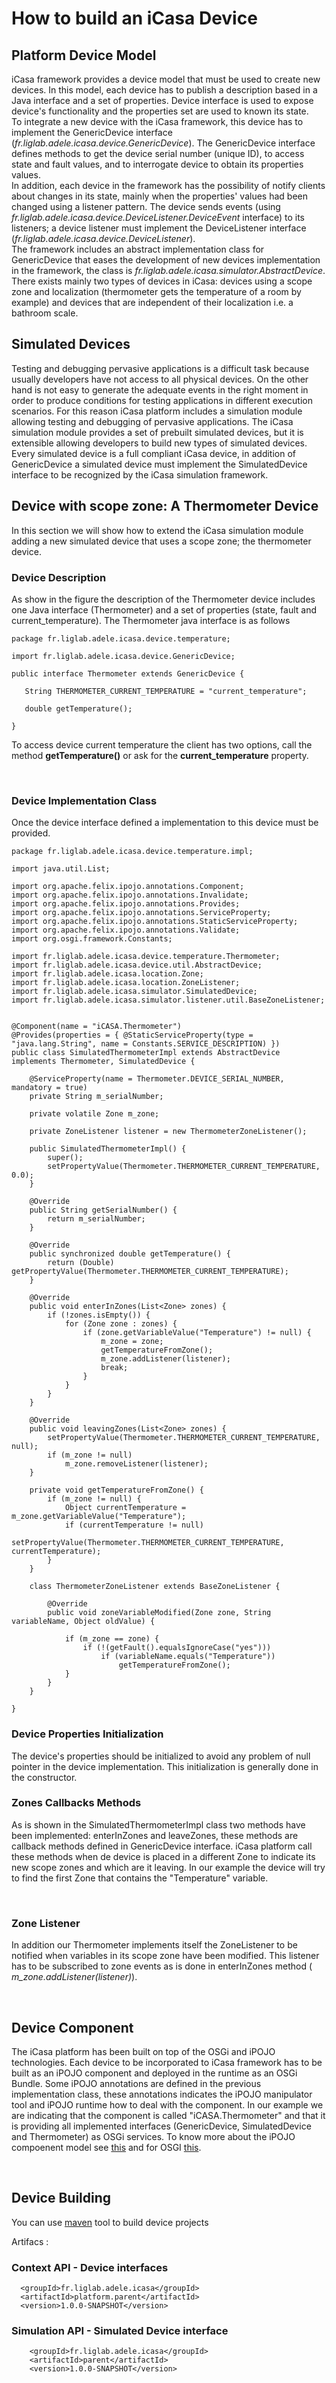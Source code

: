 # How to build an iCasa Device

## Platform Device Model

iCasa framework provides a device model that must be used to create new devices. In this model, each device has to publish a description based in a Java interface and a set of properties. Device interface is used to expose device's functionality and the properties set are used to known its state.
<br>
To integrate a new device with the iCasa framework, this device has to implement the GenericDevice interface (_fr.liglab.adele.icasa.device.GenericDevice_). The GenericDevice interface defines methods to get the device serial number (unique ID), to access state and fault values, and to interrogate device to obtain its properties values.
<br>
In addition, each device in the framework has the possibility of notify clients about changes in its state, mainly when the properties' values had been changed using a listener pattern. The device sends events (using _fr.liglab.adele.icasa.device.DeviceListener.DeviceEvent_ interface) to its listeners; a device listener must implement the DeviceListener interface (_fr.liglab.adele.icasa.device.DeviceListener_).
<br>
The framework includes an abstract implementation class for GenericDevice that eases the development of new devices implementation in the framework, the class is _fr.liglab.adele.icasa.simulator.AbstractDevice_.
There exists mainly two types of devices in iCasa: devices using a scope zone and localization (thermometer gets the temperature of a room by example) and devices that are independent of their localization i.e. a bathroom scale.
<br>

## Simulated Devices

Testing and debugging pervasive applications is a difficult task because usually developers have not access to all physical devices. On the other hand is not easy to generate the adequate events in the right moment in order to produce conditions for testing applications in different execution scenarios. For this reason iCasa platform includes a simulation module allowing testing and debugging of pervasive applications. 
The iCasa simulation module provides a set of prebuilt simulated devices, but it is extensible allowing developers to build new types of simulated devices. 
Every simulated device is a full compliant iCasa device, in addition of GenericDevice a simulated device must implement the SimulatedDevice interface to be recognized by the iCasa simulation framework. 
<br>

## Device with scope zone: A Thermometer Device

In this section we will show how to extend the iCasa simulation module adding a new simulated device that uses a scope zone; the thermometer device.
<br>

### Device Description

As show in the figure the description of the Thermometer device includes one Java interface (Thermometer) and a set of properties (state, fault and current_temperature).
The Thermometer java interface is as follows

    package fr.liglab.adele.icasa.device.temperature;

    import fr.liglab.adele.icasa.device.GenericDevice;

    public interface Thermometer extends GenericDevice {

       String THERMOMETER_CURRENT_TEMPERATURE = "current_temperature";

       double getTemperature();

    }

To access device current temperature the client has two options, call the method __getTemperature()__ or ask for the __current_temperature__ property.

<br>

### Device Implementation Class

Once the device interface defined a implementation to this device must be provided. 

    package fr.liglab.adele.icasa.device.temperature.impl;

    import java.util.List;

    import org.apache.felix.ipojo.annotations.Component;
    import org.apache.felix.ipojo.annotations.Invalidate;
    import org.apache.felix.ipojo.annotations.Provides;
    import org.apache.felix.ipojo.annotations.ServiceProperty;
    import org.apache.felix.ipojo.annotations.StaticServiceProperty;
    import org.apache.felix.ipojo.annotations.Validate;
    import org.osgi.framework.Constants;

    import fr.liglab.adele.icasa.device.temperature.Thermometer;
    import fr.liglab.adele.icasa.device.util.AbstractDevice;
    import fr.liglab.adele.icasa.location.Zone;
    import fr.liglab.adele.icasa.location.ZoneListener;
    import fr.liglab.adele.icasa.simulator.SimulatedDevice;
    import fr.liglab.adele.icasa.simulator.listener.util.BaseZoneListener;


    @Component(name = "iCASA.Thermometer")
    @Provides(properties = { @StaticServiceProperty(type = "java.lang.String", name = Constants.SERVICE_DESCRIPTION) })
    public class SimulatedThermometerImpl extends AbstractDevice implements Thermometer, SimulatedDevice {

	    @ServiceProperty(name = Thermometer.DEVICE_SERIAL_NUMBER, mandatory = true)
	    private String m_serialNumber;

	    private volatile Zone m_zone;

	    private ZoneListener listener = new ThermometerZoneListener();

	    public SimulatedThermometerImpl() {
		    super();
		    setPropertyValue(Thermometer.THERMOMETER_CURRENT_TEMPERATURE, 0.0);
	    }

	    @Override
	    public String getSerialNumber() {
		    return m_serialNumber;
	    }

	    @Override
	    public synchronized double getTemperature() {
    		return (Double) getPropertyValue(Thermometer.THERMOMETER_CURRENT_TEMPERATURE);
	    }

	    @Override
	    public void enterInZones(List<Zone> zones) {
		    if (!zones.isEmpty()) {
			    for (Zone zone : zones) {
				    if (zone.getVariableValue("Temperature") != null) {
					    m_zone = zone;
					    getTemperatureFromZone();
					    m_zone.addListener(listener);
					    break;
				    }
			    }
		    }
	    }

	    @Override
	    public void leavingZones(List<Zone> zones) {
		    setPropertyValue(Thermometer.THERMOMETER_CURRENT_TEMPERATURE, null);
		    if (m_zone != null)
    			m_zone.removeListener(listener);
    	}

	    private void getTemperatureFromZone() {
		    if (m_zone != null) {
			    Object currentTemperature = m_zone.getVariableValue("Temperature");
			    if (currentTemperature != null)
				    setPropertyValue(Thermometer.THERMOMETER_CURRENT_TEMPERATURE, currentTemperature);
		    }
	    }

	    class ThermometerZoneListener extends BaseZoneListener {

		    @Override
		    public void zoneVariableModified(Zone zone, String variableName, Object oldValue) {

			    if (m_zone == zone) {
				    if (!(getFault().equalsIgnoreCase("yes")))
					    if (variableName.equals("Temperature"))
						    getTemperatureFromZone();
			    }
		    }
	    }

    }
	
### Device Properties Initialization
	
The device's properties should be initialized to avoid any problem of null pointer in the device implementation. This initialization is generally done in the constructor.
	
### Zones Callbacks Methods
As is shown in the SimulatedThermometerImpl class two methods have been implemented: enterInZones and leaveZones, these methods are callback methods defined in GenericDevice interface. iCasa platform call these methods when de device is placed in a different Zone to indicate its new scope zones and which are it leaving. In our example the device will try to find the first Zone that contains the "Temperature" variable. 

<br>

### Zone Listener 

In addition our Thermometer implements itself the ZoneListener to be notified when variables in its scope zone have been modified. This listener has to be subscribed to zone events as is done in enterInZones method ( _m_zone.addListener(listener)_).

<br>

## Device Component

The iCasa platform has been built on top of the OSGi and iPOJO technologies. Each device to be incorporated to iCasa framework has to be built as an iPOJO component and deployed in the runtime as an OSGi Bundle.
Some iPOJO annotations are defined in the previous implementation class, these annotations indicates the iPOJO manipulator tool and iPOJO runtime how to deal with the component. In our example we are indicating that the component is called "iCASA.Thermometer" and that it is providing all implemented interfaces (GenericDevice, SimulatedDevice and Thermometer) as OSGi services.
To know more about the iPOJO compoenent model see <a href="http://felix.apache.org/site/apache-felix-ipojo.html">this</a> and for OSGI <a href="http://www.osgi.org">this</a>.

<br>

## Device Building

You can use <a href="http://felix.apache.org/site/apache-felix-ipojo.html">maven</a>  tool to build device projects

Artifacs :

### Context API - Device interfaces

      <groupId>fr.liglab.adele.icasa</groupId>
      <artifactId>platform.parent</artifactId>
      <version>1.0.0-SNAPSHOT</version>

### Simulation API - Simulated Device interface

		<groupId>fr.liglab.adele.icasa</groupId>
		<artifactId>parent</artifactId>
		<version>1.0.0-SNAPSHOT</version>